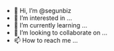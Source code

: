 - 👋 Hi, I’m @segunbiz
- 👀 I’m interested in ...
- 🌱 I’m currently learning ...
- 💞️ I’m looking to collaborate on ...
- 📫 How to reach me ...

<!---
segunbiz/segunbiz is a ✨ special ✨ repository because its `README.md` (this file) appears on your GitHub profile.
You can click the Preview link to take a look at your changes.
--->

